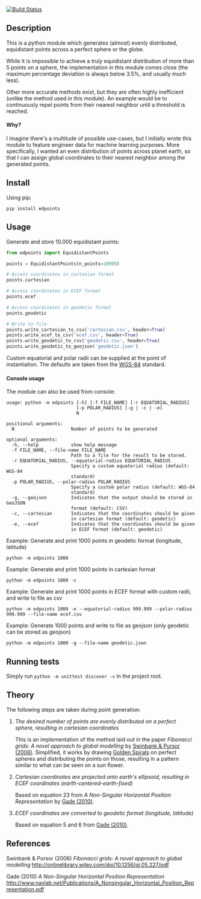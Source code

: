 [![Build Status](https://travis-ci.org/ksbg/edpoints.svg?branch=master)](https://travis-ci.org/ksbg/edpoints)

## Description
This is a python module which generates (almost) evenly distributed, equidistant points across a perfect sphere or the globe.

While it is impossible to achieve a *truly* equidistant distribution of more than 5 points on a sphere, the implementation in this module
comes close (the maximum percentage deviation is always below 3.5%, and usually much less).

Other more accurate methods exist, but they are often highly inefficient (unlike the method used in this module). An example would be to continuously repel points from their
nearest neighbor until a threshold is reached.

#### Why?
I imagine there's a multitude of possible use-cases, but I initially wrote this module to feature engineer data for machine learning purposes.
More specifically, I wanted an even distribution of points across planet earth, so that I can assign global coordinates to their nearest neighbor among the
generated points.

## Install

Using pip:

    pip install edpoints

## Usage

Generate and store 10.000 equidistant points:
```python
from edpoints import EquidistantPoints

points = EquidistantPoints(n_points=10000)

# Access coordinates in cartesian format
points.cartesian

# Access coordinates in ECEF format
points.ecef

# Access coordinates in geodetic format
points.geodetic

# Write to file
points.write_cartesian_to_csv('cartesian.csv', header=True)
points.write_ecef_to_csv('ecef.csv', header=True)
points.write_geodetic_to_csv('geodetic.csv', header=True)
points.write_geodetic_to_geojson('geodetic.json')
```
Custom equatorial and polar radii can be supplied at the point of instantiation. The defaults are taken from the [WGS-84](https://en.wikipedia.org/wiki/World_Geodetic_System) standard.

#### Console usage
The module can also be used from console:
```commandline
usage: python -m edpoints [-h] [-f FILE_NAME] [-r EQUATORIAL_RADIUS]
                          [-p POLAR_RADIUS] [-g | -c | -e]
                          N

positional arguments:
  N                     Number of points to be generated

optional arguments:
  -h, --help            show help message
  -f FILE_NAME, --file-name FILE_NAME
                        Path to a file for the result to be stored.
  -r EQUATORIAL_RADIUS, --equatorial-radius EQUATORIAL_RADIUS
                        Specify a custom equatorial radius (default: WGS-84
                        standard)
  -p POLAR_RADIUS, --polar-radius POLAR_RADIUS
                        Specify a custom polar radius (default: WGS-84
                        standard)
  -g, --geojson         Indicates that the output should be stored in GeoJSON
                        format (default: CSV)
  -c, --cartesian       Indicates that the coordinates should be given
                        in cartesian format (default: geodetic)
  -e, --ecef            Indicates that the coordinates should be given
                        in ECEF format (default: geodetic)
```
Example: Generate and print 1000 points in geodetic format (longitude, latitude)

    python -m edpoints 1000

Example: Generate and print 1000 points in cartesian format

    python -m edpoints 1000 -c

Example: Generate and print 1000 points in ECEF format with custom radii, and write to file as csv

    python -m edpoints 1000 -e --equatorial-radius 999.999 --polar-radius 999.999 --file-name ecef.csv

Example: Generate 1000 points and write to file as geojson (only geodetic can be stored as geojson)

    python -m edpoints 1000 -g --file-name geodetic.json


## Running tests

Simply run ```python -m unittest discover -v``` in the project root.

## Theory
The following steps are taken during point generation:

1. *The desired number of points are evenly distributed on a perfect sphere, resulting in cartesian coordinates*

    This is an implementation of the method laid out in the paper *Fibonacci grids: A novel approach to global modelling* by [Swinbank & Pursor (2006)](#references). Simplified, it works by drawing
	[Golden Spirals](https://en.wikipedia.org/wiki/Golden_spiral) on perfect spheres and
	distributing the points on those, resulting in a pattern similar to what can be seen on a sun flower.

2.  *Cartesian coordinates are projected onto earth's ellipsoid, resulting in ECEF coordinates
(earth-centered-earth-fixed)*

    Based on equation 23 from *A Non-Singular Horizontal Position Representation* by [Gade (2010)](#references).

3. *ECEF coordinates are converted to geodetic format (longitude, latitude)*

	Based on equation 5 and 6 from [Gade (2010)](#references).

## References
Swinbank & Pursor (2006) *Fibonacci grids: A novel approach to global modelling*
http://onlinelibrary.wiley.com/doi/10.1256/qj.05.227/pdf

Gade (2010) *A Non-Singular Horizontal Position Representation*
http://www.navlab.net/Publications/A_Nonsingular_Horizontal_Position_Representation.pdf